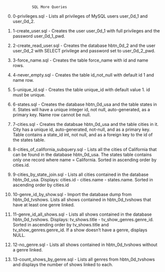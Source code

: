 				SQL More Queries

0. 0-privileges.sql - Lists all privileges of MySQL users user_0d_1 and user_0d_2.

1. 1-create_user.sql - Creates the user user_0d_1 with full privileges and the password user_0d_1_pwd.

2. 2-create_read_user.sql - Creates the database hbtn_0d_2 and the user user_0d_2 with SELECT privilege and password set to user_0d_2_pwd.

3. 3-force_name.sql - Creates the table force_name with id and name rows.

4. 4-never_empty.sql - Creates the table id_not_null with default id 1 and name row.

5. 5-unique_id.sql - Creates the table unique_id with default value 1. id must be unique.

6. 6-states.sql - Creates the database hbtn_0d_usa and the table states in it. States will have a unique integer id, not null, auto-generated, as a primary key. Name row cannot be null.

7. 7-cities.sql - Creates the databsae hbtn_0d_usa and the table cities in it. City has a unique id, auto-generated, not-null, and as a primary key. Table contains a state_id int, not null, and as a foreign key to the id of the states table.

8. 8-cities_of_california_subquery.sql - Lists all the cities of California that can be found in the database hbtn_0d_usa. The states table contains only one record where name = California. Sorted in ascending order by cities.id.

9. 9-cities_by_state_join.sql - Lists all cities contained in the database hbtn_0d_usa. Displays: cities.id - cities.name - states.name. Sorted in ascending order by cities.id

10. 10-genre_id_by_show.sql - Import the database dump from hbtn_0d_tvshows. Lists all shows contained in hbtn_0d_tvshows that have at least one genre linked.

11. 11-genre_id_all_shows.sql - Lists all shows contained in the database hbtn_0d_tvshows. Displays: tv_shows.title - tv_show_genres.genre_id. Sorted in ascending order by tv_shows.title and tv_show_genres.genre_id. If a show doesn’t have a genre, displays NULL.

12. 12-no_genre.sql - Lists all shows contained in hbtn_0d_tvshows without a genre linked.

13. 13-count_shows_by_genre.sql - Lists all genres from hbtn_0d_tvshows and displays the number of shows linked to each.
